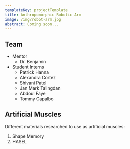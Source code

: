 ```yaml
---
templateKey: projectTemplate
title: Anthropomorphic Robotic Arm
image: /img/robot-arm.jpg
abstract: Coming soon...
---
```

## Team

* Mentor
  * Dr. Benjamin
* Student Interns
  * Patrick Hanna
  * Alexandra Cortez
  * Shivani Patel
  * Jan Mark Talingdan
  * Abdoul Faye
  * Tommy Capalbo

## Artificial Muscles

Different materials researched to use as artificial muscles:

1. Shape Memory
2. HASEL
